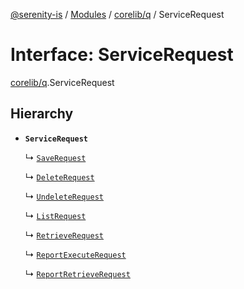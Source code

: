 [@serenity-is](../README.md) / [Modules](../modules.md) / [corelib/q](../modules/corelib_q.md) / ServiceRequest

# Interface: ServiceRequest

[corelib/q](../modules/corelib_q.md).ServiceRequest

## Hierarchy

- **`ServiceRequest`**

  ↳ [`SaveRequest`](corelib_q.SaveRequest.md)

  ↳ [`DeleteRequest`](corelib_q.DeleteRequest.md)

  ↳ [`UndeleteRequest`](corelib_q.UndeleteRequest.md)

  ↳ [`ListRequest`](corelib_q.ListRequest.md)

  ↳ [`RetrieveRequest`](corelib_q.RetrieveRequest.md)

  ↳ [`ReportExecuteRequest`](corelib.Reporting.ReportExecuteRequest.md)

  ↳ [`ReportRetrieveRequest`](corelib.Reporting.ReportRetrieveRequest.md)
